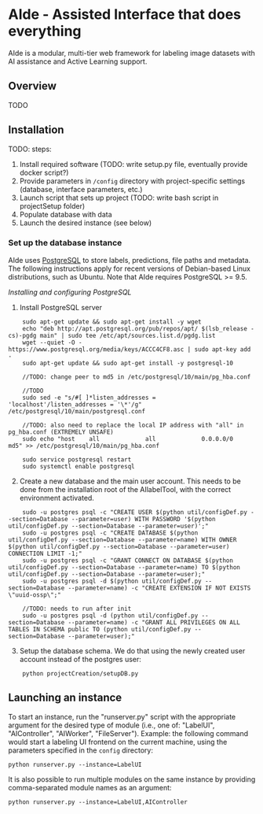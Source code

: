 # AIde - Assisted Interface that does everything

AIde is a modular, multi-tier web framework for labeling image datasets with AI assistance and Active Learning support.


## Overview

TODO


## Installation

TODO: steps:
1. Install required software (TODO: write setup.py file, eventually provide docker script?)
2. Provide parameters in `/config` directory with project-specific settings (database, interface parameters, etc.)
3. Launch script that sets up project (TODO: write bash script in projectSetup folder)
4. Populate database with data
5. Launch the desired instance (see below)


### Set up the database instance

AIde uses [PostgreSQL](https://www.postgresql.org/) to store labels, predictions, file paths and metadata. The following instructions apply for recent versions of Debian-based Linux distributions, such as Ubuntu.
Note that AIde requires PostgreSQL >= 9.5.

*Installing and configuring PostgreSQL*
1. Install PostgreSQL server
```
    sudo apt-get update && sudo apt-get install -y wget
    echo "deb http://apt.postgresql.org/pub/repos/apt/ $(lsb_release -cs)-pgdg main" | sudo tee /etc/apt/sources.list.d/pgdg.list
    wget --quiet -O - https://www.postgresql.org/media/keys/ACCC4CF8.asc | sudo apt-key add -
    sudo apt-get update && sudo apt-get install -y postgresql-10

    //TODO: change peer to md5 in /etc/postgresql/10/main/pg_hba.conf

    //TODO
    sudo sed -e "s/#[ ]*listen_addresses = 'localhost'/listen_addresses = '\*'/g" /etc/postgresql/10/main/postgresql.conf

    //TODO: also need to replace the local IP address with "all" in pg_hba.conf (EXTREMELY UNSAFE)
    sudo echo "host    all             all             0.0.0.0/0               md5" >> /etc/postgresql/10/main/pg_hba.conf

    sudo service postgresql restart
    sudo systemctl enable postgresql
```

2. Create a new database and the main user account. This needs to be done from the installation root of the AIlabelTool,
   with the correct environment activated.
```
    sudo -u postgres psql -c "CREATE USER $(python util/configDef.py --section=Database --parameter=user) WITH PASSWORD '$(python util/configDef.py --section=Database --parameter=user)';"
    sudo -u postgres psql -c "CREATE DATABASE $(python util/configDef.py --section=Database --parameter=name) WITH OWNER $(python util/configDef.py --section=Database --parameter=user) CONNECTION LIMIT -1;"
    sudo -u postgres psql -c "GRANT CONNECT ON DATABASE $(python util/configDef.py --section=Database --parameter=name) TO $(python util/configDef.py --section=Database --parameter=user);"
    sudo -u postgres psql -d $(python util/configDef.py --section=Database --parameter=name) -c "CREATE EXTENSION IF NOT EXISTS \"uuid-ossp\";"

    //TODO: needs to run after init
    sudo -u postgres psql -d (python util/configDef.py --section=Database --parameter=name) -c "GRANT ALL PRIVILEGES ON ALL TABLES IN SCHEMA public TO (python util/configDef.py --section=Database --parameter=user);"
```

3. Setup the database schema. We do that using the newly created user account instead of the postgres user:
```
    python projectCreation/setupDB.py
```



## Launching an instance

To start an instance, run the "runserver.py" script with the appropriate argument for the desired type of module (i.e., one of: "LabelUI", "AIController", "AIWorker", "FileServer").
Example: the following command would start a labeling UI frontend on the current machine, using the parameters specified in the `config` directory:

`python runserver.py --instance=LabelUI`


It is also possible to run multiple modules on the same instance by providing comma-separated module names as an argument:

`python runserver.py --instance=LabelUI,AIController`